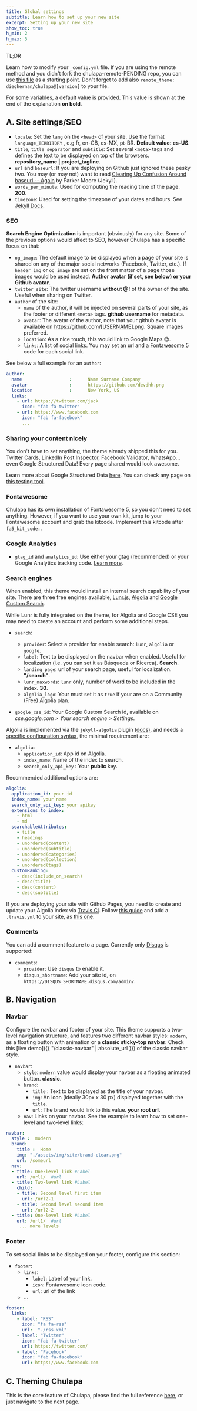```yaml
---
title: Global settings
subtitle: Learn how to set up your new site
excerpt: Setting up your new site
show_toc: true
h_min: 2
h_max: 5
---
```


<p class="font-weight-light font-italic lead">TL;DR</p>

Learn how to modify your `_config.yml` file. If you are using the remote method and you didn't fork the chulapa-remote-PENDING repo, you can use [this file](https://github.com/dieghernan/chulapa/blob/master/_config.yml) as a starting point. Don't forget to add also `remote_theme: dieghernan/chulapa@[version]` to your file.

For some variables, a default value is provided. This value is shown at the end of the explanation **on bold**.


## A. Site settings/SEO

- `locale`: Set the `lang` on the `<head>` of your site. Use the format `language_TERRITORY` , e.g fr, en-GB, es-MX, pt-BR. **Default value: es-US**.
- `title`, `title_separator` and `subtitle`: Set several `<meta>` tags and defines the text to be displayed on top of the browsers. **repository_name \| project_tagline**.
- `url` and `baseurl`: If you are deploying on Github just ignored these pesky two. You may (or may not) want to read [Clearing Up Confusion Around baseurl -- Again](https://byparker.com/blog/2014/clearing-up-confusion-around-baseurl/) by Parker Moore (Jekyll).
- `words_per_minute`: Used for computing the reading time of the page. **200**.
- `timezone`: Used for setting the timezone of your dates and hours. See [Jekyll Docs](https://jekyllrb.com/docs/configuration/options).

### SEO

**Search Engine Optimization** is important (obviously) for any site. Some of the previous options would affect to SEO, however <span class="chulapa">Chulapa</span> has a specific focus on that:

- `og_image`: The default image to be displayed  when a page of your site is shared on any of the major social networks (Facebook, Twitter, etc.). If `header_img` or `og_image` are set on  the front matter of a page those images would be used instead. **Author avatar (if set, see below) or your Github avatar**.
- `twitter_site`: The twitter username **without @!** of the owner of the site. Useful when sharing on Twitter.
- `author` of the site:
  - `name` of the author, it will be injected on several parts of your site, as the footer or different `<meta>` tags. **github username** for metadata.
  - `avatar`:  The avatar of the author, note that your github avatar is available on https://github.com/[USERNAME].png. Square images preferred.
  - `location`: As a nice touch, this would link to Google Maps 😉.
  - `links`: A list of social links. You may set an url and a [Fontawesome 5](https://fontawesome.com/icons?d=gallery) code for each social link.

See below a full example for an `author`:
```yaml
author:
  name                  :      Name Surname Company
  avatar                :      https://github.com/devdhh.png
  location              :      New York, US
  links:                
    - url: https://twitter.com/jack
      icon: "fab fa-twitter"
    - url: https://www.facebook.com
      icon: "fab fa-facebook"
      ...
```
### Sharing your content nicely

You don't have to set anything, the theme already shipped this for you. Twitter Cards, LinkedIn Post Inspector, Facebook Validator, WhatsApp... even Google Structured Data! Every page shared would look awesome.

Learn more about Google Structured Data [here](https://developers.google.com/search/docs/guides/intro-structured-data?hl=en). You can check any page on [this testing tool](https://search.google.com/structured-data/testing-tool/u/0/).

### Fontawesome

<span class="chulapa">Chulapa</span> has its own installation of Fontawesome 5, so you don't need to set anything. However, if you want to use your own kit, jump to your Fontawesome account and grab the kitcode. Implement this kitcode after `fa5_kit_code:`.

### Google Analytics

- `gtag_id` and `analytics_id`: Use either your gtag (recommended) or your Google Analytics tracking code. [Learn more](https://developers.google.com/analytics/devguides/collection/gtagjs).

### Search engines

When enabled, this theme would install an internal search capability of your site. There are three free engines available, [Lunr.js](https://lunrjs.com/), [Algolia](https://www.algolia.com/) and [Google Custom Search](https://developers.google.com/custom-search).

While Lunr is fully integrated on the theme, for Algolia and Google CSE you may need to create an account and perform some additional steps.

- `search`:
  - `provider`: Select a provider for enable search: `lunr`, `algolia` or `google`.
  - `label`: Text to be displayed on the navbar when enabled. Useful for localization (i.e. you can set it as Búsqueda or Ricerca). **Search**.
  - `landing_page`:  url of your search page, useful for localization. **"/search"**.
  - `lunr_maxwords`: `lunr` only, number of word to be included in the index. **30**.
  - `algolia_logo`: Your must set it as `true` if your are on a Community (Free) Algolia plan.  

- `google_cse_id`: Your Google Custom Search id, available on *cse.google.com > Your search engine > Settings*.

Algolia is implemented via the `jekyll-algolia` plugin [(docs)](https://community.algolia.com/jekyll-algolia/getting-started.html), and needs a [specific configuration syntax](https://community.algolia.com/jekyll-algolia/options.html), the minimal requirement are:

- `algolia`:                                                                   
  - `application_id`: App id on Algolia.
  - `index_name`: Name of the index to search.
  - `search_only_api_key` : Your **public** key.

Recommended additional options are:

```yaml
algolia:
  application_id: your id
  index_name: your name
  search_only_api_key: your apikey
  extensions_to_index:
    - html
    - md
  searchableAttributes:
    - title
    - headings
    - unordered(content)
    - unordered(subtitle)
    - unordered(categories)
    - unordered(collection)
    - unordered(tags)
  customRanking:
    - desc(include_on_search)
    - desc(title)
    - desc(content) 
    - desc(subtitle)
```

If you are deploying your site with Github Pages, you need to create and update your Algolia index via [Travis CI](https://travis-ci.com/). Follow [this guide](https://community.algolia.com/jekyll-algolia/github-pages.html) and add a `.travis.yml` to your site, as [this one](https://github.com/dieghernan/chulapa/blob/master/.travis.yml).

### Comments

You can add a comment feature to a page. Currently only [Disqus](https://disqus.com/) is supported:

- `comments`:
  - `provider`: Use `disqus` to enable it.
  - `disqus_shortname`: Add your site id, on `https://DISQUS_SHORTNAME.disqus.com/admin/`.


## B. Navigation

### Navbar
Configure the navbar and footer of your site. This theme supports a two-level navigation structure, and features two different navbar styles: `modern`, as a floating button with animation or a **classic sticky-top navbar**. Check this [live demo]({{ "/classic-navbar" | absolute_url }}) of the classic navbar style.

- `navbar`:
  - `style`:  `modern` value would display your navbar as a floating animated button.  **classic**.
  - `brand`:
     - `title` :  Text to be displayed as the title of your navbar.
     - `img`: An icon (ideally 30px x 30 px) displayed together with the `title`.
     - `url`: The brand would link to this value. **your root url**.
  - `nav`: Links on your navbar. See the example to learn how to set one-level and two-level links:
  
```yaml
navbar:
  style :  modern 
  brand:
    title :  Home
    img: "./assets/img/site/brand-clear.png"
    url: /someurl
  nav:
  - title: One-level link #Label
    url: /url1/  #url
  - title: Two-level link #Label
    child:
    - title: Second level first item
      url: /url2-1
    - title: Second level second item
      url: /url2-2
  - title: One-level link #Label
    url: /url1/  #url
     ... more levels
```

### Footer

To set social links to be displayed on your footer, configure this section:

- `footer`:
  - `links`:
    - `label`: Label of your link.
    - `icon`: Fontawesome icon code.
    - `url`: url of the link
  - ...
    
```yaml
footer:
  links:
    - label: "RSS"
      icon: "fa fa-rss"
      url:  "./rss.xml"
    - label: "Twitter"
      icon: "fab fa-twitter"
      url: https://twitter.com/
    - label: "Facebook"
      icon: "fab fa-facebook"
      url: https://www.facebook.com
```

<h2 id="theming"> C. Theming <span class="chulapa">Chulapa</span></h2>

This is the core feature of <span class="chulapa">Chulapa</span>, please find the full reference [here](./03-theming), or just navigate to the next page.

